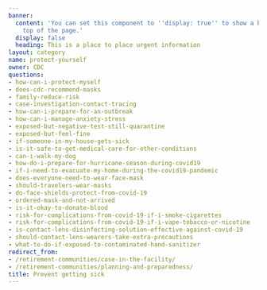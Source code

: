 ```yaml
---
banner:
  content: 'You can set this component to ''display: true'' to show a banner at the
    top of the page.'
  display: false
  heading: This is a place to place urgent information
layout: category
name: protect-yourself
owner: CDC
questions:
- how-can-i-protect-myself
- does-cdc-recommend-masks
- family-reduce-risk
- case-investigation-contact-tracing
- how-can-i-prepare-for-an-outbreak
- how-can-i-manage-anxiety-stress
- exposed-but-negative-test-still-quarantine
- exposed-but-feel-fine
- if-someone-in-my-house-gets-sick
- is-it-safe-to-get-medical-care-for-other-conditions
- can-i-walk-my-dog
- how-do-i-prepare-for-hurricane-season-during-covid19
- if-i-need-to-evacuate-my-home-during-the-covid19-pandemic
- does-everyone-need-to-wear-face-mask
- should-travelers-wear-masks
- do-face-shields-protect-from-covid-19
- ordered-mask-and-not-arrived
- is-it-okay-to-donate-blood
- risk-for-complications-from-covid-19-if-i-smoke-cigarettes
- risk-for-complications-from-covid-19-if-i-vape-tobacco-or-nicotine
- is-contact-lens-disinfecting-solution-effective-against-covid-19
- should-contact-lens-wearers-take-extra-precautions
- what-to-do-if-exposed-to-contaminated-hand-sanitizer
redirect_from:
- /retirement-communities/case-in-the-facility/
- /retirement-communities/planning-and-preparedness/
title: Prevent getting sick
---
```

